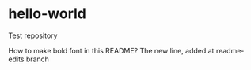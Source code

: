 # hello-world
Test repository

How to make bold font in this README?
The new line, added at readme-edits branch
